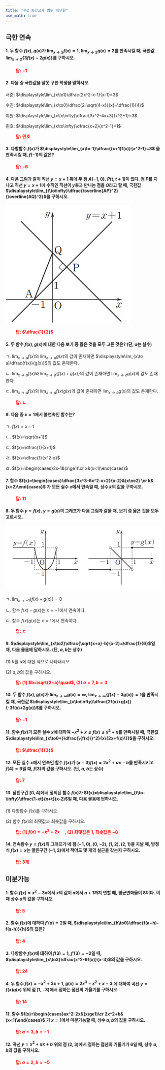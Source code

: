 ```yaml
---
title: "수2 중간고사 범위 대단원"
use_math: true
---
```


## 극한 연속

#### 1. 두 함수 $f(x), g(x)$가 $\displaystyle\lim_{x\to 2}f(x)=1,\ \displaystyle\lim_{x\to2}g(x)=2$를 만족시킬 때, 극한값 $\displaystyle\lim_{x\to2}\{3f(x)-2g(x)\}$를 구하시오. 

**<span style="color: red;">$\qquad$답: $-1$</span>**

#### 2. 다음 중 극한값을 잘못 구한 학생을 말하시오.

서준: $\displaystyle\lim_{x\to1}\dfrac{2x^2-x-1}{x-1}=3$

수진: $\displaystyle\lim_{x\to0}\dfrac{2-\sqrt{4-x}}{x}=\dfrac{1}{4}$

지원: $\displaystyle\lim_{x\to\infty}\dfrac{3x^2-4x+3}{x^2+1}=3$

민호: $\displaystyle\lim_{x\to\infty}\dfrac{x+2}{x^2-1}=1$

**<span style="color: red;">$\qquad$답: 민호</span>**

#### 3. 다항함수 $f(x)$가 $\displaystyle\lim_{x\to-1}\dfrac{(x+1)f(x)}{x^2-1}=3$ 을 만족시킬 때, $f(-1)$의 값은?

**<span style="color: red;">$\qquad$답: $-6$</span>**

#### 4. 다음 그림과 같이 직선 $y=x+1$ 위에 두 점 $A(-1, 0),\ P(t, t+1)$이 있다. 점 $P$를 지나고 직선 $y=x+1$에 수직인 직선이 $y$축과 만나는 점을 $Q$라고 할 때, 극한값 $\displaystyle\lim_{t\to\infty}\dfrac{\overline{AP}^2}{\overline{AQ}^2}$을 구하시오.

<img src="/assets/two cs/대단원1.png"/>

**<span style="color: red;">$\qquad$답: $\dfrac{1}{2}$</span>**

#### 5. 두 함수 $f(x), g(x)$에 대한 다음 보기 중 옳은 것을 모두 고른 것은? (단, $a$는 실수)

ㄱ. $\displaystyle\lim_{x\to a}f(x)$와 $\displaystyle\lim_{x\to a}g(x)$의 값이 존재하면 $\displaystyle\lim_{x\to a}\dfrac{f(x)}{g(x)}$의 값도 존재한다.

ㄴ. $\displaystyle\lim_{x\to a}f(x)$와 $\displaystyle\lim_{x\to a}\{f(x)+g(x)\}$의 값이 존재하면 $\displaystyle\lim_{x\to a}g(x)$의 값도 존재한다.

ㄷ. $\displaystyle\lim_{x\to a}f(x)$와 $\displaystyle\lim_{x\to a}f(x)g(x)$의 값이 존재하면 $\displaystyle\lim_{x\to a}g(x)$의 값도 존재한다.

**<span style="color: red;">$\qquad$답: ㄴ</span>**

#### 6. 다음 중 $x=1$에서 불연속인 함수는?

ㄱ. $f(x)=x-1$

ㄴ. $f(x)=\sqrt{x+1}$

ㄷ. $f(x)=\dfrac{1}{x+1}$

ㄹ. $f(x)=\dfrac{1}{x^2-x}$

ㅁ. $f(x)=\begin{cases}2x-1&(x\ge1)\cr x&(x<1)\end{cases}$

#### 7. 함수 $f(x)=\begin{cases}\dfrac{3x^3-6x^2-x+2}{x-2}&(x\ne2) \cr k&(x=2)\end{cases}$ 가 모든 실수 $x$에서 연속일 때, 상수 $k$의 값을 구하시오.

**<span style="color: red;">$\qquad$답: $11$</span>**

#### 8. 두 함수 $y=f(x),\ y=g(x)$의 그래프가 다음 그림과 같을 때, 보기 중 옳은 것을 모두 고르시오.

<img src="/assets/two cs/대단원2.png"/>

ㄱ. $\displaystyle\lim_{x\to-1}\{f(x)+g(x)\}=0$

ㄴ. 함수 $f(x)-g(x)$는 $x=-1$에서 연속이다.

ㄷ. 함수 $f(x)g(x)$는 $x=1$에서 연속이다.

**<span style="color: red;">$\qquad$답: ㄷ</span>**

#### 9. $\displaystyle\lim_{x\to2}\dfrac{\sqrt{x+a}-b}{x-2}=\dfrac{1}{6}$일 때, 다음 물음에 답하시오. (단, $a, b$는 상수)

(1) $b$를 $a$에 대한 식으로 나타내시오.

(2) $a, b$의 값을 구하시오.

**<span style="color: red;">$\qquad$답: (1) $b=\sqrt{2+a}\quad$, (2) $a=7, b=3$</span>**

#### 10. 두 함수 $f(x), g(x)$가 $\displaystyle\lim_{x\to\infty}g(x)=\infty$, $\displaystyle\lim_{x\to\infty}\{f(x)-3g(x)\}=1$을 만족시킬 때, 극한값 $\displaystyle\lim_{x\to\infty}\dfrac{2f(x)+g(x)}{-3f(x)+2g(x)}$를 구하시오.

**<span style="color: red;">$\qquad$답: $-1$</span>**

#### 11. 함수 $f(x)$가 모든 실수 $x$에 대하여 $-x^2+x\le f(x)\le x^2+x$를 만족시킬 때, 극한값 $\displaystyle\lim_{x\to0+}\dfrac{\{f(x)\}^2}{x\{2x+f(x)\}}$을 구하시오.

**<span style="color: red;">$\qquad$답: $\dfrac{1}{3}$</span>**


#### 12. 모든 실수 $x$에서 연속인 함수 $f(x)$가 $(x-3)f(x)=2x^2+ax-b$를 만족시키고 $f(4)=9$일 때, $f(3)$의 값을 구하시오. (단, $a, b$는 상수)

**<span style="color: red;">$\qquad$답: $7$</span>**

#### 13. 닫힌구간 $[0, 4]$에서 정의된 함수 $f(x)$가 $f(x)=\displaystyle\lim_{t\to-\infty}\dfrac{1-xt}{x+t}(x-2)$일 때, 다음 물음에 답하시오.

(1) 다항함수 $f(x)$를 구하시오.

(2) 함수 $f(x)$의 최댓값과 최솟값을 구하시오.

**<span style="color: red;">$\qquad$답: (1) $f(x)=-x^2+2x\quad$, (2) 최댓값은 $1$, 최솟값은 $-8$</span>**

#### 14. 연속함수 $y=f(x)$의 그래프가 네 점 $(-1, 0), (0, -2)$, $(1, 2), (2, 1)$을 지날 때, 방정식 $f(x)=x$는 열린구간 $(-1, 2)$에서 적어도 몇 개의 실근을 갖는지 구하시오.

**<span style="color: red;">$\qquad$답: $3$개</span>**



## 미분가능

#### 1. 함수 $f(x)=x^2-3x$에서 $x$의 값이 $a$에서 $a+1$까지 변할 때, 평균변화율이 8이다. 이때 상수 $a$의 값을 구하시오.

**<span style="color: red;">$\qquad$답: $5$</span>**

#### 2. 함수 $f(x)$에 대하여 $f'(a)=2$일 때, $\displaystyle\lim_{h\to0}\dfrac{f(a+h)-f(a-h)}{h}$의 값은?

**<span style="color: red;">$\qquad$답: $4$</span>**

#### 3. 다항함수 $f(x)$에 대하여 $f(3)=1,\ f'(3)=-2$일 때, $\displaystyle\lim_{x\to3}\dfrac{x^2-9f(x)}{x-3}$의 값을 구하시오.

**<span style="color: red;">$\qquad$답: $24$</span>**

#### 4. 두 함수 $f(x)=-x^2+3x+1$, $g(x)=2x^3-x^2+x-3$ 에 대하여 곡선 $y=f(x)g(x)$ 위의 점 $(1, -3)$에서 접하는 접선의 기울기를 구하시오.

**<span style="color: red;">$\qquad$답: $14$</span>**

#### 11. 함수 $f(x)=\begin{cases}ax^2-2x&(x\ge1)\cr 2x^2+b&(x<1)\end{cases}$ 가 $x=1$에서 미분가능할 때, 상수 $a, b$의 값을 구하시오.

**<span style="color: red;">$\qquad$답: $a=3, b=-1$</span>**

#### 12. 곡선 $y=x^2+ax+b$ 위의 점 $(2, 3)$에서 접하는 접선의 기울기가 6일 때, 상수 $a, b$의 값을 구하시오.

**<span style="color: red;">$\qquad$답: $a=2, b=-5$</span>**





